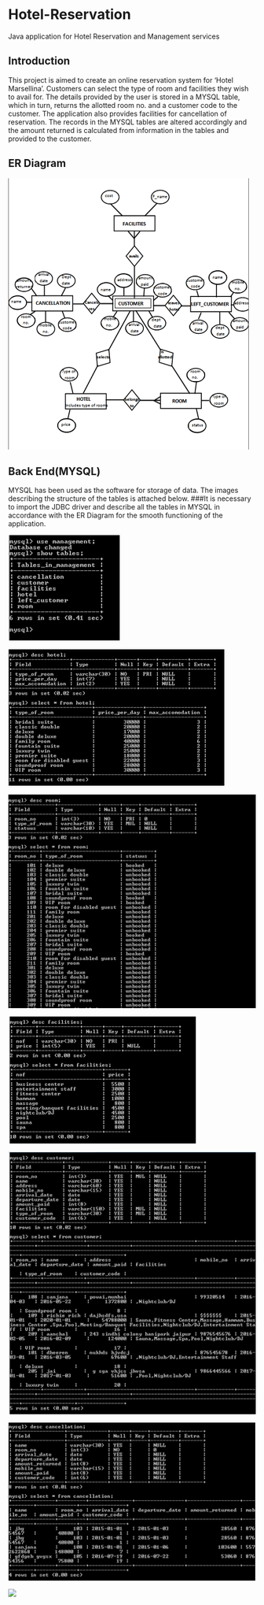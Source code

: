 # Hotel-Reservation
Java application for Hotel Reservation and Management services

## Introduction

This project is aimed to create an online reservation system for ‘Hotel Marsellina’.
Customers can select the type of room and facilities they wish to avail for. The details provided by the user is stored in a MYSQL table, which in turn, returns the allotted room no. and a customer code to the customer.
The application also provides facilities for cancellation of reservation. The records in the MYSQL tables are altered accordingly and the amount returned is calculated from information in the tables and provided to the customer.


## ER Diagram
![](images/er_diagram.PNG)


## Back End(MYSQL)
MYSQL has been used as the software for storage of data.
The images describing the structure of the tables is attached below.
###It is necessary to import the JDBC driver and describe all the tables in MYSQL in accordance with the ER Diagram for the smooth functioning of the application.

![](images/tables.PNG)


![](images/hotel.PNG)


![](images/room.PNG)


![](images/facilities.PNG)


![](images/customer.PNG)


![](images/cancellation.PNG)


![](images/left_customers.PNG)

